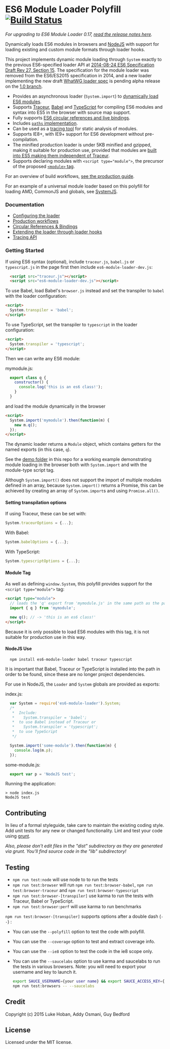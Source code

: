 # ES6 Module Loader Polyfill [![Build Status][travis-image]][travis-url]

_For upgrading to ES6 Module Loader 0.17, [read the release notes here](https://github.com/ModuleLoader/es6-module-loader/releases/tag/v0.17.0)._

Dynamically loads ES6 modules in browsers and [NodeJS](#nodejs-use) with support for loading existing and custom module formats through loader hooks.

This project implements dynamic module loading through `System` exactly to the previous ES6-specified loader API at [2014-08-24 ES6 Specification Draft Rev 27, Section 15](http://wiki.ecmascript.org/doku.php?id=harmony:specification_drafts#august_24_2014_draft_rev_27). The specification for the module loader was removed from the ES6/ES2015 specification in 2014, and a new loader implementing the new draft [WhatWG loader spec](https://github.com/whatwg/loader) is pending alpha release on the [1.0 branch](https://github.com/ModuleLoader/es6-module-loader/tree/1.0).

* Provides an asynchronous loader (`System.import`) to [dynamically load ES6 modules](#getting-started).
* Supports [Traceur](https://github.com/google/traceur-compiler), [Babel](http://babeljs.io/) and [TypeScript](https://github.com/Microsoft/TypeScript/) for compiling ES6 modules and syntax into ES5 in the browser with source map support.
* Fully supports [ES6 circular references and live bindings](docs/circular-references-bindings.md).
* Includes [`paths` implementation](docs/loader-config.md).
* Can be used as a [tracing tool](docs/tracing-api.md) for static analysis of modules.
* Supports IE8+, with IE9+ support for ES6 development without pre-compilation.
* The minified production loader is under 5KB minified and gzipped, making it suitable for production use, provided that modules are [built into ES5 making them independent of Traceur](docs/production-workflows.md).
* Supports declaring modules with `<script type="module">`, the precursor of the proposed [`<module>` tag](https://github.com/dherman/module-tag/).

For an overview of build workflows, [see the production guide](docs/production-workflows.md).

For an example of a universal module loader based on this polyfill for loading AMD, CommonJS and globals, see [SystemJS](https://github.com/systemjs/systemjs).

### Documentation

* [Configuring the loader](docs/loader-config.md)
* [Production workflows](docs/production-workflows.md)
* [Circular References &amp; Bindings](docs/circular-references-bindings.md)
* [Extending the loader through loader hooks](docs/loader-extensions.md)
* [Tracing API](docs/tracing-api.md)

### Getting Started

If using ES6 syntax (optional), include `traceur.js`, `babel.js` or `typescript.js` in the page first then include `es6-module-loader-dev.js`:

```html
  <script src="traceur.js"></script>
  <script src="es6-module-loader-dev.js"></script>
```

To use Babel, load Babel's `browser.js` instead and set the transpiler to `babel` with the loader configuration:

```html
<script>
  System.transpiler = 'babel';
</script>
```

To use TypeScript, set the transpiler to `typescript` in the loader configuration:

```html
<script>
  System.transpiler = 'typescript';
</script>
```

Then we can write any ES6 module:

mymodule.js:
```javascript
  export class q {
    constructor() {
      console.log('this is an es6 class!');
    }
  }
```

and load the module dynamically in the browser

```html
<script>
  System.import('mymodule').then(function(m) {
    new m.q();
  });
</script>
```

The dynamic loader returns a `Module` object, which contains getters for the named exports (in this case, `q`).

See the [demo folder](https://github.com/ModuleLoader/es6-module-loader/blob/master/demo/index.html) in this repo for a working example demonstrating module loading in the browser both with `System.import` and with the module-type script tag.

Although `System.import()` does not support the import of multiple modules defined in an array, because `System.import()` returns a Promise, this can be achieved by creating an array of `System.import`s and using `Promise.all()`.

#### Setting transpilation options

If using Traceur, these can be set with:

```javascript
System.traceurOptions = {...};
```

With Babel:

```javascript
System.babelOptions = {...};
```

With TypeScript:

```javascript
System.typescriptOptions = {...};
```

#### Module Tag

As well as defining `window.System`, this polyfill provides support for the `<script type="module">` tag:

```html
<script type="module">
  // loads the 'q' export from 'mymodule.js' in the same path as the page
  import { q } from 'mymodule';

  new q(); // -> 'this is an es6 class!'
</script>
```

Because it is only possible to load ES6 modules with this tag, it is not suitable for production use in this way.

#### NodeJS Use

```
  npm install es6-module-loader babel traceur typescript
```

It is important that Babel, Traceur or TypeScript is installed into the path in order to be found, since these are no longer project dependencies.

For use in NodeJS, the `Loader` and `System` globals are provided as exports:

index.js:
```javascript
  var System = require('es6-module-loader').System;
  /*  
   *  Include:
   *    System.transpiler = 'babel'; 
   *  to use Babel instead of Traceur or
   *    System.transpiler = 'typescript';
   *  to use TypeScript
   */

  System.import('some-module').then(function(m) {
    console.log(m.p);
  });
```

some-module.js:
```javascript
  export var p = 'NodeJS test';
```

Running the application:
```
> node index.js
NodeJS test
```

## Contributing
In lieu of a formal styleguide, take care to maintain the existing coding style. Add unit tests for any new or changed functionality. Lint and test your code using [grunt](https://github.com/cowboy/grunt).

_Also, please don't edit files in the "dist" subdirectory as they are generated via grunt. You'll find source code in the "lib" subdirectory!_

## Testing

- `npm run test:node` will use node to  to run the tests
- `npm run test:browser` will run `npm run test:browser-babel`, `npm run test:browser-traceur` and `npm run test:browser-typescript`
- `npm run test:browser-[transpiler]` use karma to run the tests with Traceur, Babel or TypeScript.
- `npm run test:browser:perf` will use karma to run benchmarks

`npm run test:browser-[transpiler]` supports options after a double dash (`--`) :

- You can use the `--polyfill` option to test the code with polyfill.

- You can use the `--coverage` option to test and extract coverage info.

- You can use the `--ie8` option to test the code in the ie8 scope only.

- You can use the `--saucelabs` option to use karma and saucelabs to run the tests in various browsers.
Note: you will need to export your username and key to launch it.

  ```sh
  export SAUCE_USERNAME={your user name} && export SAUCE_ACCESS_KEY={the access key that you see once logged in}
  npm run test:browsers -- --saucelabs
  ```

## Credit
Copyright (c) 2015 Luke Hoban, Addy Osmani, Guy Bedford

## License
Licensed under the MIT license.

[travis-url]: https://travis-ci.org/ModuleLoader/es6-module-loader
[travis-image]: https://travis-ci.org/ModuleLoader/es6-module-loader.svg?branch=master
